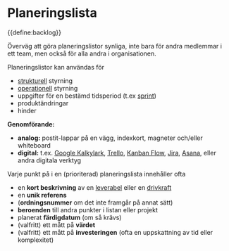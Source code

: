 # Planeringslista

<summary>
{{define:backlog}}
</summary>

Överväg att göra planeringslistor synliga, inte bara för andra medlemmar i ett team, men också för alla andra i organisationen.

Planeringslistor kan användas för

- [strukturell](glossary:governance) styrning
- [operationell](glossary:operations) styrning
- uppgifter för en bestämd tidsperiod (t.ex [sprint](section:planning-and-review-meetings))
- produktändringar
- hinder

**Genomförande:**

- **analog:** postit-lappar på en vägg, indexkort, magneter och/eller whiteboard
- **digital:** t.ex. [Google Kalkylark](https://www.google.com/sheets/about/), [Trello](https://trello.com/), [Kanban Flow](https://kanbanflow.com/), [Jira](https://www.atlassian.com/software/jira), [Asana](https://asana.com/), eller andra digitala verktyg

Varje punkt på i en (prioriterad) planeringslista innehåller ofta

- en **kort beskrivning** av en [leverabel](glossary:deliverable) eller en [drivkraft](glossary:organizational-driver)
- en **unik referens**
- (**ordningsnummer** om det inte framgår på annat sätt)
- **beroenden** till andra punkter i listan eller projekt
- planerat **färdigdatum** (om så krävs)
- (valfritt) ett mått på **värdet**
- (valfritt) ett mått på **investeringen** (ofta en uppskattning av tid eller komplexitet)